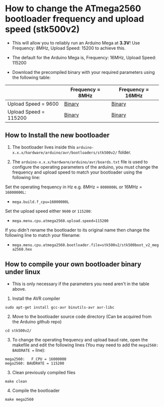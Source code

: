 How to change the ATmega2560 bootloader frequency and upload speed (stk500v2)
==================================================================================

- This will allow you to reliably run an Arduino Mega at **3.3V**! Use Frequency: 8MHz, Upload Speed: 15200 to achieve this.

- The default for the Arduino Mega is, Frequency: 16MHz, Upload Speed: 115200

- Download the precompiled binary with your required parameters using the following table:

|                       | Frequency = 8MHz                                          | Frequency = 16MHz                                          |
|-----------------------|-----------------------------------------------------------|------------------------------------------------------------|
| Upload Speed = 9600   | [Binary](stk500v2/stk500boot_v2_mega2560-8MHz-9600.hex)   | [Binary](stk500v2/stk500boot_v2_mega2560-16MHz-9600.hex)   |
| Upload Speed = 115200 | [Binary](stk500v2/stk500boot_v2_mega2560-8MHz-115200.hex) | [Binary](stk500v2/stk500boot_v2_mega2560-16MHz-115200.hex) |

## How to Install the new bootloader

1. The bootloader lives inside this `arduino-x.x.x/hardware/arduino/avr/bootloaders/stk500v2/` folder.

2. The `arduino-x.x.x/hardware/arduino/avr/boards.txt` file is used to configure the operating parameters of the arduino, you must change the frequency and upload speed to match your bootloader using the following line:

Set the operating frequency in Hz e.g. 8MHz = `8000000L` or 16MHz = `16000000L`:  

- `mega.build.f_cpu=16000000L`

Set the upload speed either `9600` or `115200`:

- `mega.menu.cpu.atmega2560.upload.speed=115200`

If you didn't rename the bootloader to its original name then change the following line to match your filename:

- `mega.menu.cpu.atmega2560.bootloader.file=stk500v2/stk500boot_v2_mega2560.hex`

## How to compile your own bootloader binary under linux

- This is only necessary if the parameters you need aren't in the table above.

1. Install the AVR compiler

`sudo apt-get install gcc-avr binutils-avr avr-libc`

2. Move to the bootloader source code directory (Can be acquired from the Arduino github repo)

`cd stk500v2/`

3. To change the operating frequency and upload baud rate, open the makefile and edit the following lines (You may need to add the `mega2560: BAUDRATE =` line):

```
mega2560:	F_CPU = 16000000
mega2560: BAUDRATE = 115200
```

3. Clean previously compiled files

`make clean`

4. Compile the bootloader

`make mega2560`
